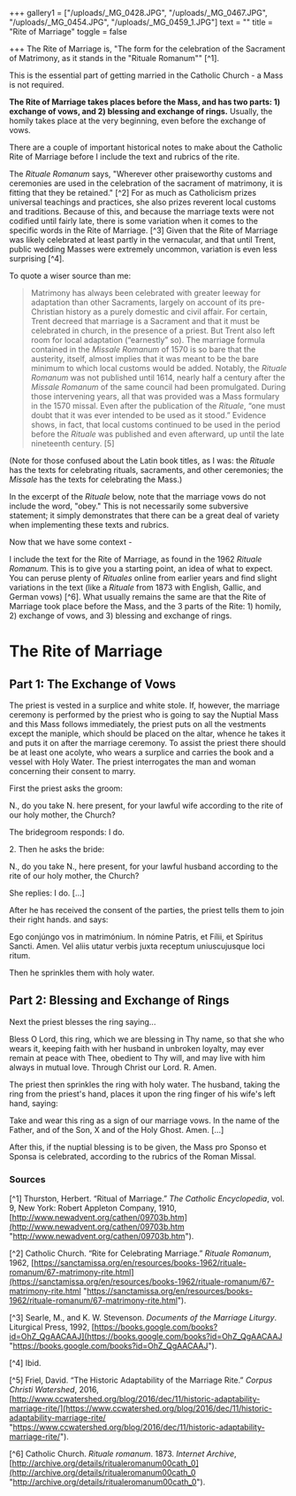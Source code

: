 +++
gallery1 = ["/uploads/_MG_0428.JPG", "/uploads/_MG_0467.JPG", "/uploads/_MG_0454.JPG", "/uploads/_MG_0459_1.JPG"]
text = ""
title = "Rite of Marriage"
toggle = false

+++
The Rite of Marriage is, "The form for the celebration of the Sacrament of Matrimony, as it stands in the "Rituale Romanum"" \[^1\].

This is the essential part of getting married in the Catholic Church - a Mass is not required.

**The Rite of Marriage takes places before the Mass, and has two parts: 1) exchange of vows, and 2) blessing and exchange of rings.** Usually, the homily takes place at the very beginning, even before the exchange of vows.

There are a couple of important historical notes to make about the Catholic Rite of Marriage before I include the text and rubrics of the rite.

The _Rituale Romanum_ says, "Wherever other praiseworthy customs and ceremonies are used in the celebration of the sacrament of matrimony, it is fitting that they be retained." \[^2\] For as much as Catholicism prizes universal teachings and practices, she also prizes reverent local customs and traditions. Because of this, and because the marriage texts were not codified until fairly late, there is some variation when it comes to the specific words in the Rite of Marriage. \[^3\] Given that the Rite of Marriage was likely celebrated at least partly in the vernacular, and that until Trent, public wedding Masses were extremely uncommon, variation is even less surprising \[^4\].

To quote a wiser source than me:

> Matrimony has always been celebrated with greater leeway for adaptation than other Sacraments, largely on account of its pre-Christian history as a purely domestic and civil affair. For certain, Trent decreed that marriage is a Sacrament and that it must be celebrated in church, in the presence of a priest. But Trent also left room for local adaptation (“earnestly” so). The marriage formula contained in the _Missale Romanum_ of 1570 is so bare that the austerity, itself, almost implies that it was meant to be the bare minimum to which local customs would be added. Notably, the _Rituale Romanum_ was not published until 1614, nearly half a century after the _Missale Romanum_ of the same council had been promulgated. During those intervening years, all that was provided was a Mass formulary in the 1570 missal. Even after the publication of the _Rituale_, “one must doubt that it was ever intended to be used as it stood.” Evidence shows, in fact, that local customs continued to be used in the period before the _Rituale_ was published and even afterward, up until the late nineteenth century. \[5\]

(Note for those confused about the Latin book titles, as I was: the _Rituale_ has the texts for celebrating rituals, sacraments, and other ceremonies; the _Missale_ has the texts for celebrating the Mass.)

In the excerpt of the _Rituale_ below, note that the marriage vows do not include the word, "obey." This is not necessarily some subversive statement; it simply demonstrates that there can be a great deal of variety when implementing these texts and rubrics.

Now that we have some context -

I include the text for the Rite of Marriage, as found in the 1962 _Rituale Romanum._ This is to give you a starting point, an idea of what to expect. You can peruse plenty of _Rituales_ online from earlier years and find slight variations in the text (like a _Rituale_ from 1873 with English, Gallic, and German vows) \[^6\]. What usually remains the same are that the Rite of Marriage took place before the Mass, and the 3 parts of the Rite: 1) homily, 2) exchange of vows, and 3) blessing and exchange of rings.

# The Rite of Marriage

## Part 1: The Exchange of Vows

The priest is vested in a surplice and white stole. If, however, the marriage ceremony is performed by the priest who is going to say the Nuptial Mass and this Mass follows immediately, the priest puts on all the vestments except the maniple, which should be placed on the altar, whence he takes it and puts it on after the marriage ceremony. To assist the priest there should be at least one acolyte, who wears a surplice and carries the book and a vessel with Holy Water. The priest interrogates the man and woman concerning their consent to marry.

First the priest asks the groom:

N., do you take N. here present, for your lawful wife according to the rite of our holy mother, the Church?

The bridegroom responds: I do.

2\. Then he asks the bride:

N., do you take N., here present, for your lawful husband according to the rite of our holy mother, the Church?

She replies: I do. \[...\]

After he has received the consent of the parties, the priest tells them to join their right hands. and says:

Ego conjúngo vos in matrimónium. In nómine Patris, et Fílii, et Spíritus Sancti. Amen. Vel aliis utatur verbis juxta receptum uniuscujusque loci ritum.

Then he sprinkles them with holy water.

## Part 2: Blessing and Exchange of Rings

Next the priest blesses the ring saying...

Bless O Lord, this ring, which we are blessing in Thy name, so that she who wears it, keeping faith with her husband in unbroken loyalty, may ever remain at peace with Thee, obedient to Thy will, and may live with him always in mutual love. Through Christ our Lord. R. Amen.

The priest then sprinkles the ring with holy water. The husband, taking the ring from the priest's hand, places it upon the ring finger of his wife's left hand, saying:

Take and wear this ring as a sign of our marriage vows. In the name of the Father, and of the Son, X and of the Holy Ghost. Amen. \[...\]

After this, if the nuptial blessing is to be given, the Mass pro Sponso et Sponsa is celebrated, according to the rubrics of the Roman Missal.

### Sources

\[^1\] Thurston, Herbert. “Ritual of Marriage.” _The Catholic Encyclopedia_, vol. 9, New York: Robert Appleton Company, 1910, [http://www.newadvent.org/cathen/09703b.htm](http://www.newadvent.org/cathen/09703b.htm "http://www.newadvent.org/cathen/09703b.htm").

\[^2\] Catholic Church. “Rite for Celebrating Marriage.” _Rituale Romanum_, 1962, [https://sanctamissa.org/en/resources/books-1962/rituale-romanum/67-matrimony-rite.html](https://sanctamissa.org/en/resources/books-1962/rituale-romanum/67-matrimony-rite.html "https://sanctamissa.org/en/resources/books-1962/rituale-romanum/67-matrimony-rite.html").

\[^3\] Searle, M., and K. W. Stevenson. _Documents of the Marriage Liturgy_. Liturgical Press, 1992, [https://books.google.com/books?id=OhZ_QgAACAAJ](https://books.google.com/books?id=OhZ_QgAACAAJ "https://books.google.com/books?id=OhZ_QgAACAAJ").

\[^4\] Ibid.

\[^5\] Friel, David. “The Historic Adaptability of the Marriage Rite.” _Corpus Christi Watershed_, 2016, [http://www.ccwatershed.org/blog/2016/dec/11/historic-adaptability-marriage-rite/](https://www.ccwatershed.org/blog/2016/dec/11/historic-adaptability-marriage-rite/ "https://www.ccwatershed.org/blog/2016/dec/11/historic-adaptability-marriage-rite/").

\[^6\] Catholic Church. _Rituale romanum_. 1873. _Internet Archive_, [http://archive.org/details/ritualeromanum00cath_0](http://archive.org/details/ritualeromanum00cath_0 "http://archive.org/details/ritualeromanum00cath_0").